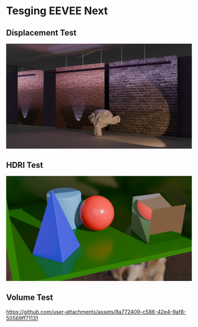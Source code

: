 # Tesging EEVEE Next

## Displacement Test

<img src="./displacement_test.png" width=800>

## HDRI Test

<img src="./hdri_test.png" width=800>

## Volume Test

https://github.com/user-attachments/assets/8a772409-c586-42e4-9af8-50569ff71131

